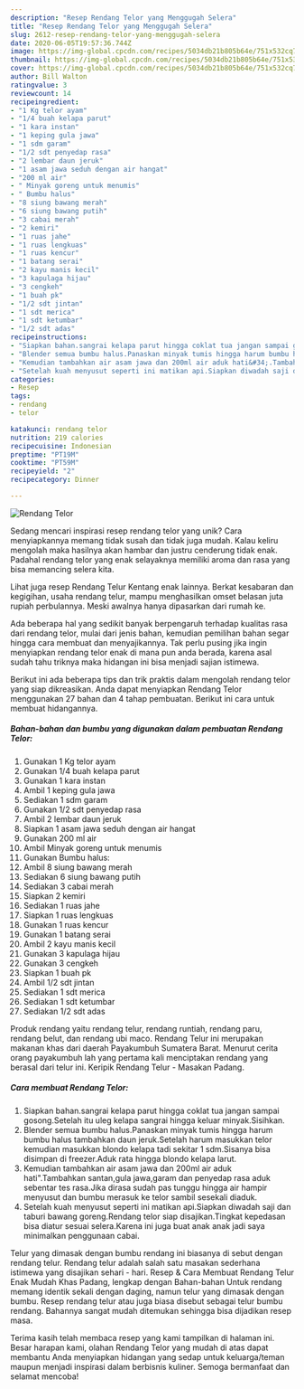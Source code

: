 ```yaml
---
description: "Resep Rendang Telor yang Menggugah Selera"
title: "Resep Rendang Telor yang Menggugah Selera"
slug: 2612-resep-rendang-telor-yang-menggugah-selera
date: 2020-06-05T19:57:36.744Z
image: https://img-global.cpcdn.com/recipes/5034db21b805b64e/751x532cq70/rendang-telor-foto-resep-utama.jpg
thumbnail: https://img-global.cpcdn.com/recipes/5034db21b805b64e/751x532cq70/rendang-telor-foto-resep-utama.jpg
cover: https://img-global.cpcdn.com/recipes/5034db21b805b64e/751x532cq70/rendang-telor-foto-resep-utama.jpg
author: Bill Walton
ratingvalue: 3
reviewcount: 14
recipeingredient:
- "1 Kg telor ayam"
- "1/4 buah kelapa parut"
- "1 kara instan"
- "1 keping gula jawa"
- "1 sdm garam"
- "1/2 sdt penyedap rasa"
- "2 lembar daun jeruk"
- "1 asam jawa seduh dengan air hangat"
- "200 ml air"
- " Minyak goreng untuk menumis"
- " Bumbu halus"
- "8 siung bawang merah"
- "6 siung bawang putih"
- "3 cabai merah"
- "2 kemiri"
- "1 ruas jahe"
- "1 ruas lengkuas"
- "1 ruas kencur"
- "1 batang serai"
- "2 kayu manis kecil"
- "3 kapulaga hijau"
- "3 cengkeh"
- "1 buah pk"
- "1/2 sdt jintan"
- "1 sdt merica"
- "1 sdt ketumbar"
- "1/2 sdt adas"
recipeinstructions:
- "Siapkan bahan.sangrai kelapa parut hingga coklat tua jangan sampai gosong.Setelah itu uleg kelapa sangrai hingga keluar minyak.Sisihkan."
- "Blender semua bumbu halus.Panaskan minyak tumis hingga harum bumbu halus tambahkan daun jeruk.Setelah harum masukkan telor kemudian masukkan blondo kelapa tadi sekitar 1 sdm.Sisanya bisa disimpan di freezer.Aduk rata hingga blondo kelapa larut."
- "Kemudian tambahkan air asam jawa dan 200ml air aduk hati&#34;.Tambahkan santan,gula jawa,garam dan penyedap rasa aduk sebentar tes rasa.Jika dirasa sudah pas tunggu hingga air hampir menyusut dan bumbu merasuk ke telor sambil sesekali diaduk."
- "Setelah kuah menyusut seperti ini matikan api.Siapkan diwadah saji dan taburi bawang goreng.Rendang telor siap disajikan.Tingkat kepedasan bisa diatur sesuai selera.Karena ini juga buat anak anak jadi saya minimalkan penggunaan cabai."
categories:
- Resep
tags:
- rendang
- telor

katakunci: rendang telor 
nutrition: 219 calories
recipecuisine: Indonesian
preptime: "PT19M"
cooktime: "PT59M"
recipeyield: "2"
recipecategory: Dinner

---
```



![Rendang Telor](https://img-global.cpcdn.com/recipes/5034db21b805b64e/751x532cq70/rendang-telor-foto-resep-utama.jpg)

Sedang mencari inspirasi resep rendang telor yang unik? Cara menyiapkannya memang tidak susah dan tidak juga mudah. Kalau keliru mengolah maka hasilnya akan hambar dan justru cenderung tidak enak. Padahal rendang telor yang enak selayaknya memiliki aroma dan rasa yang bisa memancing selera kita.

Lihat juga resep Rendang Telur Kentang enak lainnya. Berkat kesabaran dan kegigihan, usaha rendang telur, mampu menghasilkan omset belasan juta rupiah perbulannya. Meski awalnya hanya dipasarkan dari rumah ke.

Ada beberapa hal yang sedikit banyak berpengaruh terhadap kualitas rasa dari rendang telor, mulai dari jenis bahan, kemudian pemilihan bahan segar hingga cara membuat dan menyajikannya. Tak perlu pusing jika ingin menyiapkan rendang telor enak di mana pun anda berada, karena asal sudah tahu triknya maka hidangan ini bisa menjadi sajian istimewa.


Berikut ini ada beberapa tips dan trik praktis dalam mengolah rendang telor yang siap dikreasikan. Anda dapat menyiapkan Rendang Telor menggunakan 27 bahan dan 4 tahap pembuatan. Berikut ini cara untuk membuat hidangannya.

<!--inarticleads1-->

##### Bahan-bahan dan bumbu yang digunakan dalam pembuatan Rendang Telor:

1. Gunakan 1 Kg telor ayam
1. Gunakan 1/4 buah kelapa parut
1. Gunakan 1 kara instan
1. Ambil 1 keping gula jawa
1. Sediakan 1 sdm garam
1. Gunakan 1/2 sdt penyedap rasa
1. Ambil 2 lembar daun jeruk
1. Siapkan 1 asam jawa seduh dengan air hangat
1. Gunakan 200 ml air
1. Ambil  Minyak goreng untuk menumis
1. Gunakan  Bumbu halus:
1. Ambil 8 siung bawang merah
1. Sediakan 6 siung bawang putih
1. Sediakan 3 cabai merah
1. Siapkan 2 kemiri
1. Sediakan 1 ruas jahe
1. Siapkan 1 ruas lengkuas
1. Gunakan 1 ruas kencur
1. Gunakan 1 batang serai
1. Ambil 2 kayu manis kecil
1. Gunakan 3 kapulaga hijau
1. Gunakan 3 cengkeh
1. Siapkan 1 buah pk
1. Ambil 1/2 sdt jintan
1. Sediakan 1 sdt merica
1. Sediakan 1 sdt ketumbar
1. Sediakan 1/2 sdt adas


Produk rendang yaitu rendang telur, rendang runtiah, rendang paru, rendang belut, dan rendang ubi maco. Rendang Telur ini merupakan makanan khas dari daerah Payakumbuh Sumatera Barat. Menurut cerita orang payakumbuh lah yang pertama kali menciptakan rendang yang berasal dari telur ini. Keripik Rendang Telur - Masakan Padang. 

<!--inarticleads2-->

##### Cara membuat Rendang Telor:

1. Siapkan bahan.sangrai kelapa parut hingga coklat tua jangan sampai gosong.Setelah itu uleg kelapa sangrai hingga keluar minyak.Sisihkan.
1. Blender semua bumbu halus.Panaskan minyak tumis hingga harum bumbu halus tambahkan daun jeruk.Setelah harum masukkan telor kemudian masukkan blondo kelapa tadi sekitar 1 sdm.Sisanya bisa disimpan di freezer.Aduk rata hingga blondo kelapa larut.
1. Kemudian tambahkan air asam jawa dan 200ml air aduk hati&#34;.Tambahkan santan,gula jawa,garam dan penyedap rasa aduk sebentar tes rasa.Jika dirasa sudah pas tunggu hingga air hampir menyusut dan bumbu merasuk ke telor sambil sesekali diaduk.
1. Setelah kuah menyusut seperti ini matikan api.Siapkan diwadah saji dan taburi bawang goreng.Rendang telor siap disajikan.Tingkat kepedasan bisa diatur sesuai selera.Karena ini juga buat anak anak jadi saya minimalkan penggunaan cabai.


Telur yang dimasak dengan bumbu rendang ini biasanya di sebut dengan rendang telur. Rendang telur adalah salah satu masakan sederhana istimewa yang disajikan sehari - hari. Resep &amp; Cara Membuat Rendang Telur Enak Mudah Khas Padang, lengkap dengan Bahan-bahan Untuk rendang memang identik sekali dengan daging, namun telur yang dimasak dengan bumbu. Resep rendang telur atau juga biasa disebut sebagai telur bumbu rendang. Bahannya sangat mudah ditemukan sehingga bisa dijadikan resep masa. 

Terima kasih telah membaca resep yang kami tampilkan di halaman ini. Besar harapan kami, olahan Rendang Telor yang mudah di atas dapat membantu Anda menyiapkan hidangan yang sedap untuk keluarga/teman maupun menjadi inspirasi dalam berbisnis kuliner. Semoga bermanfaat dan selamat mencoba!
